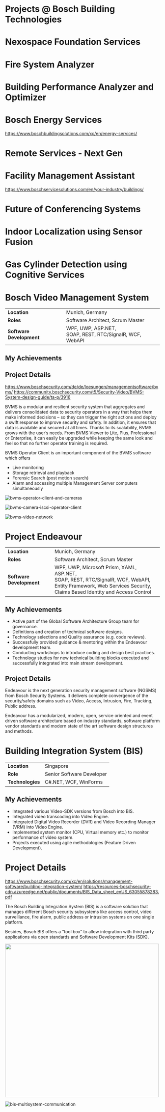 # Projects @ Bosch Building Technologies

# Nexospace Foundation Services

# Fire System Analyzer

# Building Performance Analyzer and Optimizer

# Bosch Energy Services

https://www.boschbuildingsolutions.com/xc/en/energy-services/

# Remote Services - Next Gen

# Facility Management Assistant

https://www.boschservicesolutions.com/en/your-industry/buildings/

# Future of Conferencing Systems

# Indoor Localization using Sensor Fusion

# Gas Cylinder Detection using Cognitive Services

# Bosch Video Management System

<table style="width: 100%">
  <tr>
    <td><b>Location</b></td>
    <td>Munich, Germany</td>
  </tr>
  <tr>
    <td><b>Roles</b></td>
    <td>Software Architect, Scrum Master</td>
  </tr>
  <tr>
    <td><b>Software Development</b></td>
    <td>WPF, UWP, ASP.NET,<br>SOAP, REST, RTC/SignalR, WCF, WebAPI</td>
  </tr>
</table>

## My Achievements

## Project Details

https://www.boschsecurity.com/de/de/loesungen/managementsoftware/bvms/
https://community.boschsecurity.com/t5/Security-Video/BVMS-System-design-guide/ta-p/3916

BVMS is a modular and resilient security system that aggregates and delivers consolidated data to security operators in a way that helps them make informed decisions – so they can trigger the right actions and deploy a swift response to improve security and safety. In addition, it ensures that data is available and secured at all times. Thanks to its scalability, BVMS grows with the user’s needs. From BVMS Viewer to Lite, Plus, Professional or Enterprise, it can easily be upgraded while keeping the same look and feel so that no further operator training is required.

BVMS Operator Client is an important component of the BVMS software which offers
- Live monitoring
- Storage retrieval and playback
- Forensic Search (post motion search)
- Alarm and accessing multiple Management Server computers simultaneously

![bvms-operator-client-and-cameras](./_images/projects/bosch/bvms-operator-client-and-cameras.png)

![bvms-camera-iscsi-operator-client](./_images/projects/bosch/bvms-camera-iscsi-operator-client.png)

![bvms-video-network](./_images/projects/bosch/bvms-video-network.jpg)

# Project Endeavour

<table style="width: 100%">
  <tr>
    <td><b>Location</b></td>
    <td>Munich, Germany</td>
  </tr>
  <tr>
    <td><b>Roles</b></td>
    <td>Software Architect, Scrum Master</td>
  </tr>
  <tr>
    <td><b>Software Development</b></td>
    <td>WPF, UWP, Microsoft Prism, XAML, ASP.NET,<br>SOAP, REST, RTC/SignalR, WCF, WebAPI,<br>Entity Framework, Web Services Security, Claims Based Identity and Access Control</td>
  </tr>
</table>

## My Achievements

- Active part of the Global Software Architecture Group team for governance.
- Definitions and creation of technical software designs.
- Technology selections and Quality assurance (e.g. code reviews).
- Successfully provided guidance & mentoring within the Endeavour development team. 
- Conducting workshops to introduce coding and design best practices.
- Technology studies for new technical building blocks executed and successfully integrated into main stream development. 

## Project Details

Endeavour is the next generation security management software (NGSMS) from Bosch Security Systems. It delivers complete convergence of the security/safety domains such as Video, Access, Intrusion, Fire, Tracking, Public address.

Endeavour has a modularized, modern, open, service oriented and event driven software architecture based on industry standards, software platform vendor standards and modern state of the art software design structures and methods.

# Building Integration System (BIS)

<table style="width: 100%">
  <tr>
    <td><b>Location</b></td>
    <td>Singapore</td>
  </tr>
  <tr>
    <td><b>Role</b></td>
    <td>Senior Software Developer</td>
  </tr>
  <tr>
    <td><b>Technologies</b></td>
    <td>C#.NET, WCF, WinForms</td>
  </tr>
</table>

## My Achievements

- Integrated various Video-SDK versions from Bosch into BIS.
- Integrated video transcoding into Video Engine.
- Integrated Digital Video Recorder (DVR) and Video Recording Manager (VRM) into Video Engine.
- Implemented system monitor (CPU, Virtual memory etc.) to monitor performance of video system.
- Projects executed using agile methodologies (Feature Driven Development).

# Project Details

https://www.boschsecurity.com/xc/en/solutions/management-software/building-integration-system/
https://resources-boschsecurity-cdn.azureedge.net/public/documents/BIS_Data_sheet_enUS_63055878283.pdf

The Bosch Building Integration System (BIS) is a software solution that manages different Bosch security subsystems like access control, video surveillance, fire alarm, public address or intrusion systems on one single platform.

Besides, Bosch BIS offers a “tool box” to allow integration with third party applications via open standards and Software Development Kits (SDK).

<img src="./_images/projects/bosch/bis-packages.png" width="500">

![bis-multisystem-communication](./_images/projects/bosch/bis-multisystem-communication.jpg)
